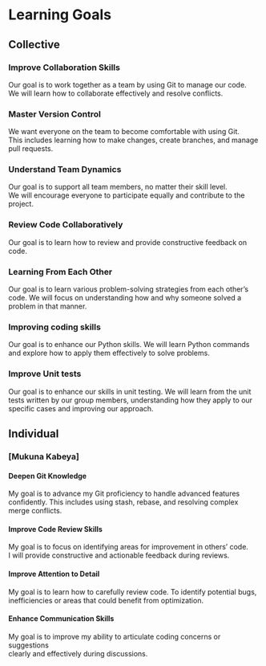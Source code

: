 # Learning Goals

## Collective

### Improve Collaboration Skills  

Our goal is to work together as a team by using Git to manage our code.  
We will learn how to collaborate effectively and resolve conflicts.

### Master Version Control  

We want everyone on the team to become comfortable with using Git.  
This includes learning how to make changes, create branches, and manage pull requests.

### Understand Team Dynamics  

Our goal is to support all team members, no matter their skill level.  
We will encourage everyone to participate equally and contribute to the project.

### Review Code Collaboratively  

Our goal is to learn how to review and provide constructive feedback on code.

### Learning From Each Other  

Our goal is to learn various problem-solving strategies from each other’s code.
We will focus on understanding how and why someone solved a problem in that manner.

### Improving coding skills

Our goal is to enhance our Python skills.
We will learn Python commands
and explore how to apply them effectively to solve problems.

### Improve Unit tests

Our goal is to enhance our skills in unit testing.
We will learn from the unit tests written by our group members,
understanding how they apply to our specific cases and improving our approach.

## Individual

### [Mukuna Kabeya]

#### Deepen Git Knowledge  

My goal is to advance my Git proficiency to handle advanced features confidently.
This includes using stash, rebase, and resolving complex merge conflicts.

#### Improve Code Review Skills  

My goal is to focus on identifying areas for improvement in others’ code.  
I will provide constructive and actionable feedback during reviews.

#### Improve Attention to Detail  

My goal is to learn how to carefully review code.
To identify potential bugs, inefficiencies or areas that could benefit from optimization.

#### Enhance Communication Skills  

My goal is to improve my ability to articulate coding concerns or suggestions  
clearly and effectively during discussions.
